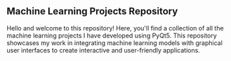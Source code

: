 ## Machine Learning Projects Repository

Hello and welcome to this repository! Here, you'll find a collection of all the machine learning projects I have developed using PyQt5. This repository showcases my work in integrating machine learning models with graphical user interfaces to create interactive and user-friendly applications.
